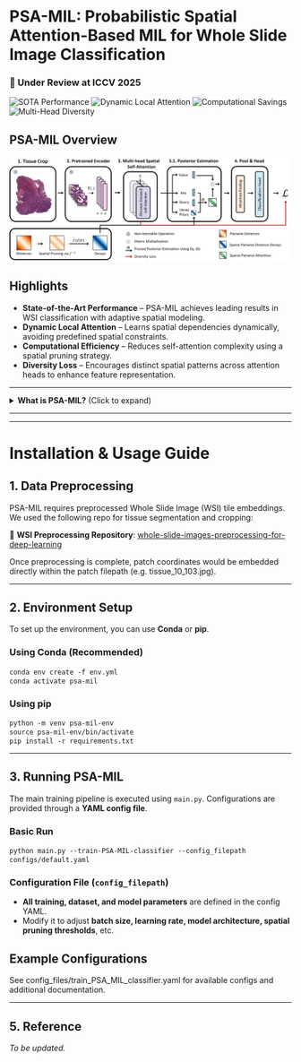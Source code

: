 # PSA-MIL: Probabilistic Spatial Attention-Based MIL for Whole Slide Image Classification  
### 📝 Under Review at ICCV 2025  


![SOTA Performance](https://img.shields.io/badge/SOTA-✔️-green)
![Dynamic Local Attention](https://img.shields.io/badge/Adaptive_K-Learned-dodgerblue)
![Computational Savings](https://img.shields.io/badge/Reduced_FLOPs-🔻-purple)
![Multi-Head Diversity](https://img.shields.io/badge/Diversity_Loss-✓-orange)


## PSA-MIL Overview
![Main Pipeline](figures/main_fig.jpg)

## Highlights
- **State-of-the-Art Performance** – PSA-MIL achieves leading results in WSI classification with adaptive spatial modeling.
- **Dynamic Local Attention** – Learns spatial dependencies dynamically, avoiding predefined spatial constraints.
- **Computational Efficiency** – Reduces self-attention complexity using a spatial pruning strategy.
- **Diversity Loss** – Encourages distinct spatial patterns across attention heads to enhance feature representation.

---

<details>
  <summary><b>What is PSA-MIL?</b> (Click to expand)</summary>

PSA-MIL is an **attention-based Multiple Instance Learning (MIL) framework** for Whole Slide Image (WSI) classification.  
It introduces a **probabilistic formulation of self-attention** to incorporate **spatial relationships** among image tiles.

### Key Contributions:
- **Probabilistic Spatial Attention**  
  - Reformulates self-attention as a **posterior distribution** with learnable **distance-decayed priors**.
  - Enables adaptive modeling of spatial dependencies during training.
  - Data-Driven Local Attention – The attention locality scope (K) is inferred during training.

- **Spatial Pruning for Efficiency**  
  - Self-attention is computationally expensive (**O(n²)** complexity).  
  - PSA-MIL **prunes less relevant spatial connections**, achieving sub-quadratic complexity while preserving key interactions.

- **Diversity Loss for Multi-Head Attention**  
  - Standard multi-head attention often suffers from redundancy, where different heads attend to similar regions.
  - PSA-MIL introduces an **entropy-based diversity loss** to promote **distinct spatial representations** across attention heads.

### Results:
- PSA-MIL achieves **SOTA performance** on WSI classification benchmarks.
- Outperforms both **contextual and non-contextual MIL approaches** while significantly **reducing computational costs**.
- Enables **efficient, adaptive spatial modeling** for large-scale histopathology analysis.

</details>

---



---

# Installation & Usage Guide

## **1. Data Preprocessing**
PSA-MIL requires preprocessed Whole Slide Image (WSI) tile embeddings. 
We used the following repo for tissue segmentation and cropping:

🔗 **WSI Preprocessing Repository**: [whole-slide-images-preprocessing-for-deep-learning](https://github.com/SharonPeled/whole-slide-images-preprocessing-for-deep-learning)

Once preprocessing is complete, patch coordinates would be embedded directly within the patch filepath (e.g. tissue_10_103.jpg).

---

## **2. Environment Setup**
To set up the environment, you can use **Conda** or **pip**.

### **Using Conda (Recommended)**
```
conda env create -f env.yml
conda activate psa-mil
```

### **Using pip**
```
python -m venv psa-mil-env
source psa-mil-env/bin/activate 
pip install -r requirements.txt
```

---

## **3. Running PSA-MIL**
The main training pipeline is executed using `main.py`. Configurations are provided through a **YAML config file**.

### **Basic Run**
```
python main.py --train-PSA-MIL-classifier --config_filepath configs/default.yaml
```

### **Configuration File (`config_filepath`)**
- **All training, dataset, and model parameters** are defined in the config YAML.
- Modify it to adjust **batch size, learning rate, model architecture, spatial pruning thresholds**, etc.

## **Example Configurations**
See config_files/train_PSA_MIL_classifier.yaml for available configs and additional documentation. 

---


## **5. Reference**
_To be updated._